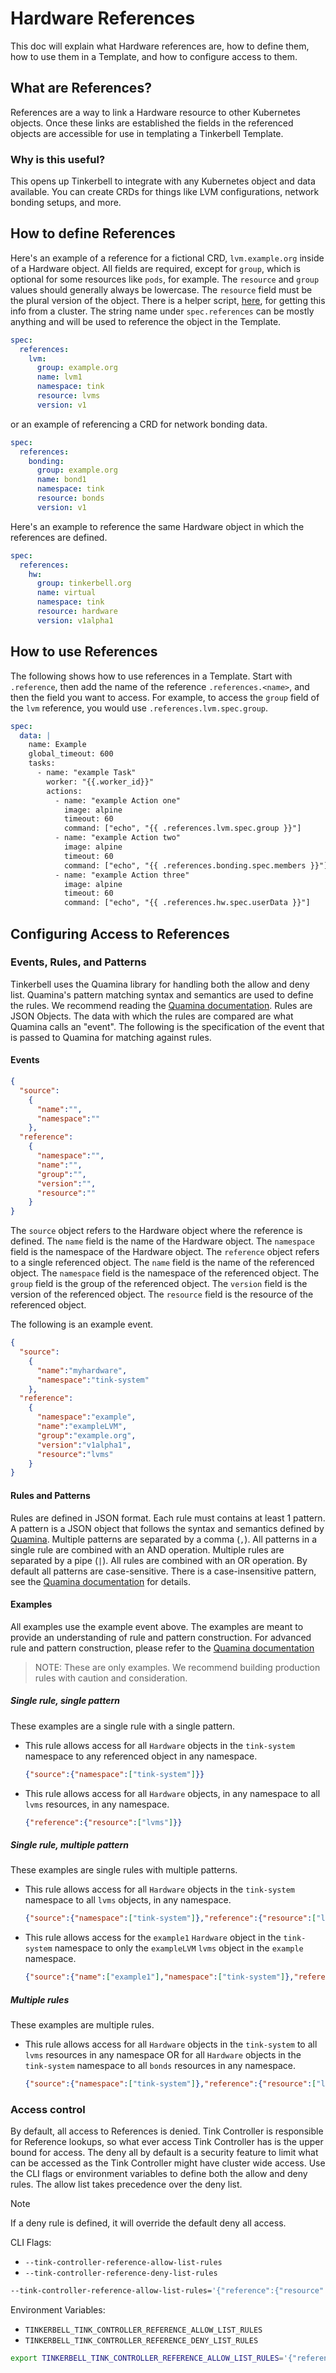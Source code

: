 # Hardware References

This doc will explain what Hardware references are, how to define them, how to use them in a Template, and how to configure access to them.

## What are References?

References are a way to link a Hardware resource to other Kubernetes objects. Once these links are established the fields in the referenced objects are accessible for use in templating a Tinkerbell Template.

### Why is this useful?

This opens up Tinkerbell to integrate with any Kubernetes object and data available. You can create CRDs for things like LVM configurations, network bonding setups, and more.

## How to define References

Here's an example of a reference for a fictional CRD, `lvm.example.org` inside of a Hardware object. All fields are required, except for `group`, which is optional for some resources like `pods`, for example. The `resource` and `group` values should generally always be lowercase. The `resource` field must be the plural version of the object. There is a helper script, [here](../script/reference_format.sh), for getting this info from a cluster. The string name under `spec.references` can be mostly anything and will be used to reference the object in the Template.

```yaml
spec:
  references:
    lvm:
      group: example.org
      name: lvm1
      namespace: tink
      resource: lvms
      version: v1
```

or an example of referencing a CRD for network bonding data.

```yaml
spec:
  references:
    bonding:
      group: example.org
      name: bond1
      namespace: tink
      resource: bonds
      version: v1
```

Here's an example to reference the same Hardware object in which the references are defined.

```yaml
spec:
  references:
    hw:
      group: tinkerbell.org
      name: virtual
      namespace: tink
      resource: hardware
      version: v1alpha1
```

## How to use References

The following shows how to use references in a Template. Start with `.reference`, then add the name of the reference `.references.<name>`, and then the field you want to access. For example, to access the `group` field of the `lvm` reference, you would use `.references.lvm.spec.group`.

```yaml
spec:
  data: |
    name: Example
    global_timeout: 600
    tasks:
      - name: "example Task"
        worker: "{{.worker_id}}"
        actions:
          - name: "example Action one"
            image: alpine
            timeout: 60
            command: ["echo", "{{ .references.lvm.spec.group }}"]
          - name: "example Action two"
            image: alpine
            timeout: 60
            command: ["echo", "{{ .references.bonding.spec.members }}"]
          - name: "example Action three"
            image: alpine
            timeout: 60
            command: ["echo", "{{ .references.hw.spec.userData }}"]
```

## Configuring Access to References

### Events, Rules, and Patterns

Tinkerbell uses the Quamina library for handling both the allow and deny list. Quamina's pattern matching syntax and semantics are used to define the rules. We recommend reading the [Quamina documentation](https://github.com/timbray/quamina). Rules are JSON Objects. The data with which the rules are compared are what Quamina calls an "event". The following is the specification of the event that is passed to Quamina for matching against rules.

#### Events

```json
{
  "source":
    {
      "name":"",
      "namespace":""
    },
  "reference":
    {
      "namespace":"",
      "name":"",
      "group":"",
      "version":"",
      "resource":""
    }
}
```

The `source` object refers to the Hardware object where the reference is defined. The `name` field is the name of the Hardware object. The `namespace` field is the namespace of the Hardware object. The `reference` object refers to a single referenced object. The `name` field is the name of the referenced object. The `namespace` field is the namespace of the referenced object. The `group` field is the group of the referenced object. The `version` field is the version of the referenced object. The `resource` field is the resource of the referenced object.

The following is an example event.

```json
{
  "source":
    {
      "name":"myhardware",
      "namespace":"tink-system"
    },
  "reference":
    {
      "namespace":"example",
      "name":"exampleLVM",
      "group":"example.org",
      "version":"v1alpha1",
      "resource":"lvms"
    }
}
```

#### Rules and Patterns

Rules are defined in JSON format. Each rule must contains at least 1 pattern. A pattern is a JSON object that follows the syntax and semantics defined by [Quamina](https://github.com/timbray/quamina/blob/main/PATTERNS.md). Multiple patterns are separated by a comma (`,`). All patterns in a single rule are combined with an AND operation. Multiple rules are separated by a pipe (`|`). All rules are combined with an OR operation. By default all patterns are case-sensitive. There is a case-insensitive pattern, see the [Quamina documentation](https://github.com/timbray/quamina/blob/0526acc321a81d4df535caf790879648ace11c86/PATTERNS.md#equals-ignore-case-pattern) for details.

#### Examples

All examples use the example event above. The examples are meant to provide an understanding of rule and pattern construction. For advanced rule and pattern construction, please refer to the [Quamina documentation](https://github.com/timbray/quamina)

> NOTE: These are only examples. We recommend building production rules with caution and consideration.

##### Single rule, single pattern

These examples are a single rule with a single pattern.

- This rule allows access for all `Hardware` objects in the `tink-system` namespace to any referenced object in any namespace.

  ```json
  {"source":{"namespace":["tink-system"]}}
  ```

- This rule allows access for all `Hardware` objects, in any namespace to all `lvms` resources, in any namespace.

  ```json
  {"reference":{"resource":["lvms"]}}
  ```

##### Single rule, multiple pattern

These examples are single rules with multiple patterns.

- This rule allows access for all `Hardware` objects in the `tink-system` namespace to all `lvms` objects, in any namespace.

  ```json
  {"source":{"namespace":["tink-system"]},"reference":{"resource":["lvms"]}}
  ```

- This rule allows access for the `example1` `Hardware` object in the `tink-system` namespace to only the `exampleLVM` `lvms` object in the `example` namespace.

  ```json
  {"source":{"name":["example1"],"namespace":["tink-system"]},"reference":{"name":["exampleLVM"],"namespace":["example"],"resource":["lvms"]}} 
  ```

##### Multiple rules

These examples are multiple rules.

- This rule allows access for all `Hardware` objects in the `tink-system` to all `lvms` resources in any namespace OR for all `Hardware` objects in the `tink-system` namespace to all `bonds` resources in any namespace.

  ```json
  {"source":{"namespace":["tink-system"]},"reference":{"resource":["lvms"]}}|{"source":{"namespace":["tink-system"]},"reference":{"resource":["bonds"]}}
  ```

### Access control

By default, all access to References is denied. Tink Controller is responsible for Reference lookups, so what ever access Tink Controller has is the upper bound for access. The deny all by default is a security feature to limit what can be accessed as the Tink Controller might have cluster wide access. Use the CLI flags or environment variables to define both the allow and deny rules. The allow list takes precedence over the deny list.

> [!NOTE]  
> If a deny rule is defined, it will override the default deny all access.

CLI Flags:

- `--tink-controller-reference-allow-list-rules`
- `--tink-controller-reference-deny-list-rules`

```bash
--tink-controller-reference-allow-list-rules='{"reference":{"resource":["hardware"]}}|{"reference":{"resource":["workflows"]}}'
```

Environment Variables:

- `TINKERBELL_TINK_CONTROLLER_REFERENCE_ALLOW_LIST_RULES`
- `TINKERBELL_TINK_CONTROLLER_REFERENCE_DENY_LIST_RULES`

```bash
export TINKERBELL_TINK_CONTROLLER_REFERENCE_ALLOW_LIST_RULES='{"reference":{"resource":["hardware"]}}|{"reference":{"resource":["workflows"]}}'
```

